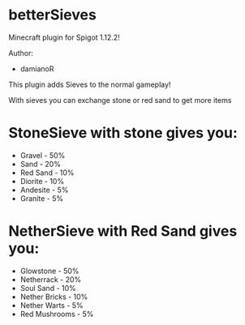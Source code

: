 # betterSieves
Minecraft plugin for Spigot 1.12.2!

Author:
- damianoR

This plugin adds Sieves to the normal gameplay!

With sieves you can exchange stone or red sand to get more items

# StoneSieve with stone gives you:
- Gravel - 50%
- Sand - 20%
- Red Sand - 10%
- Diorite - 10%
- Andesite - 5%
- Granite - 5%

# NetherSieve with Red Sand gives you:
- Glowstone - 50%
- Netherrack - 20%
- Soul Sand - 10%
- Nether Bricks - 10%
- Nether Warts - 5%
- Red Mushrooms - 5%
